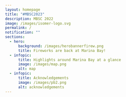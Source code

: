 ```yaml
---
layout: homepage
title: "#MBSC2023"
description: MBSC 2022
image: /images/isomer-logo.svg
permalink: /
notification: ""
sections:
  - hero:
      background: /images/herobannerfirew.png
      title: Fireworks are back at Marina Bay!
  - infopic:
      title: Highlights around Marina Bay at a glance
      image: /images/map.png
      alt: map
  - infopic:
      title: Acknowledgements
      image: /images/pb2.png
      alt: acknowledgements
---
```

